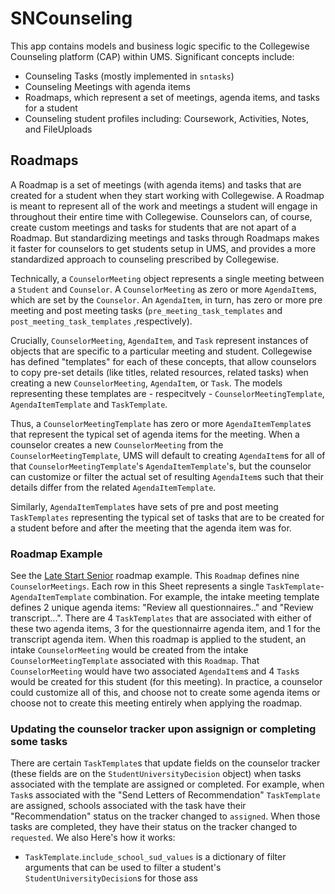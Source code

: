 # SNCounseling
This app contains models and business logic specific to the Collegewise Counseling platform (CAP) within
UMS. Significant concepts include:
- Counseling Tasks (mostly implemented in `sntasks`)
- Counseling Meetings with agenda items
- Roadmaps, which represent a set of meetings, agenda items, and tasks for a student
- Counseling student profiles including: Coursework, Activities, Notes, and FileUploads


## Roadmaps
A Roadmap is a set of meetings (with agenda items) and tasks that are created for a student when they start working
with Collegewise. A Roadmap is meant to represent all of the work and meetings a student will engage in throughout their entire time with Collegewise. Counselors can, of course, create custom meetings and tasks for students that are not apart of a Roadmap. But standardizing meetings and tasks through Roadmaps makes it faster for counselors to get students setup in UMS, and provides a more standardized approach to counseling prescribed by Collegewise.

Technically, a `CounselorMeeting` object represents a single meeting between a `Student` and `Counselor`. A `CounselorMeeting` as zero or more `AgendaItem`s, which are set by the `Counselor`. An `AgendaItem`, in turn, has zero or more pre meeting and post meeting tasks (`pre_meeting_task_templates` and `post_meeting_task_templates` ,respectively).

Crucially, `CounselorMeeting`, `AgendaItem`, and `Task` represent instances of objects that are specific to a particular meeting and student. Collegewise has defined "templates" for each of these concepts, that allow counselors to copy pre-set details (like titles, related resources, related tasks) when creating a new `CounselorMeeting`, `AgendaItem`, or `Task`. The models representing these templates are - respecitvely - `CounselorMeetingTemplate`, `AgendaItemTemplate` and `TaskTemplate`.

Thus, a `CounselorMeetingTemplate` has zero or more `AgendaItemTemplate`s that represent the typical set of agenda items for the meeting. When a counselor creates a new `CounselorMeeting` from the `CounselorMeetingTemplate`, UMS will default to creating `AgendaItem`s for all of that `CounselorMeetingTemplate`'s `AgendaItemTemplate`'s, but the counselor can customize or filter the actual set of resulting `AgendaItem`s such that their details differ from the related `AgendaItemTemplate`.

Similarly, `AgendaItemTemplate`s have sets of pre and post meeting `TaskTemplates` representing the typical set of tasks that are to be created for a student before and after the meeting that the agenda item was for.

### Roadmap Example
See the [Late Start Senior](https://docs.google.com/spreadsheets/d/1oAshALY44ina1a-FJAJ4wzEIWojj_IwGxCeGoUakZdc/edit#gid=0) roadmap example. This `Roadmap` defines nine `CounselorMeetings`. Each row in this Sheet represents a single `TaskTemplate`-`AgendaItemTemplate` combination. For example, the intake meeting template defines 2 unique agenda items: "Review all questionnaires.." and "Review transcript...". There are 4 `TaskTemplates` that are associated with either of these two agenda items, 3 for the questionnairre agenda item, and 1 for the transcript agenda item. When this roadmap is applied to the student, an intake `CounselorMeeting` would be created from the intake `CounselorMeetingTemplate` associated with this `Roadmap`. That `CounselorMeeting` would have two associated `AgendaItem`s and 4 `Task`s would be created for this student (for this meeting). In practice, a counselor could customize all of this, and choose not to create some agenda items or choose not to create this meeting entirely when applying the roadmap.

### Updating the counselor tracker upon assignign or completing some tasks
There are certain `TaskTemplate`s that update fields on the counselor tracker (these fields are on the `StudentUniversityDecision` object) when tasks associated with the template are assigned or completed.
For example, when `Task`s associated with the "Send Letters of Recommendation" `TaskTemplate` are assigned, schools associated with the task have their "Recommendation" status on the tracker changed to `assigned`. When those tasks are completed, they have their status on the tracker changed to `requested`.
We also 
Here's how it works:
- `TaskTemplate`.`include_school_sud_values` is a dictionary of filter arguments that can be used to filter a student's `StudentUniversityDecision`s for those ass
